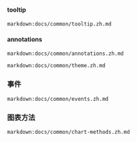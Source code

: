 #### tooltip

`markdown:docs/common/tooltip.zh.md`

#### annotations

`markdown:docs/common/annotations.zh.md`



`markdown:docs/common/theme.zh.md`

### 事件

`markdown:docs/common/events.zh.md`

### 图表方法

`markdown:docs/common/chart-methods.zh.md`

